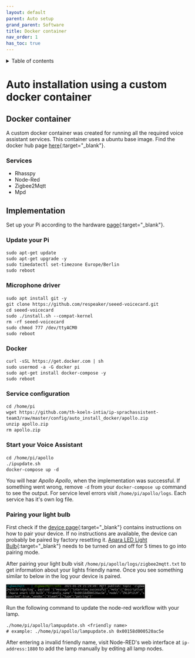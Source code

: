 ```yaml
---
layout: default
parent: Auto setup
grand_parent: Software
title: Docker container
nav_order: 1
has_toc: true
---
```

<details closed markdown="block">
  <summary>
    Table of contents
  </summary>
  {: .text-delta }
1. TOC
{:toc}
</details>

# Auto installation using a custom docker container

## Docker container
A custom docker container was created for running all the required voice assistant services. This container uses a ubuntu base image. Find the docker hub page [here](https://hub.docker.com/r/alexej1992/apollo_voice_assistant){:target="_blank"}.

### Services
- Rhasspy
- Node-Red
- Zigbee2Mqtt
- Mpd 

## Implementation
Set up your Pi according to the hardware [page](../hardware/hardware-setup.html){:target="_blank"}.

### Update your Pi
```shell
sudo apt-get update
sudo apt-get upgrade -y
sudo timedatectl set-timezone Europe/Berlin
sudo reboot
```

### Microphone driver
```shell
sudo apt install git -y
git clone https://github.com/respeaker/seeed-voicecard.git
cd seeed-voicecard
sudo ./install.sh --compat-kernel
rm -rf seeed-voicecard
sudo chmod 777 /dev/ttyACM0
sudo reboot
```

### Docker 
```shell
curl -sSL https://get.docker.com | sh 
sudo usermod -a -G docker pi 
sudo apt-get install docker-compose -y
sudo reboot 
```

### Service configuration
```shell
cd /home/pi
wget https://github.com/th-koeln-intia/ip-sprachassistent-team3/raw/master/config/auto_install_docker/apollo.zip
unzip apollo.zip
rm apollo.zip
```

### Start your Voice Assistant
```shell
cd /home/pi/apollo
./ipupdate.sh
docker-compose up -d
```

You will hear *Apollo Apollo*, when the implementation was successful.
If something went wrong, remove ```-d``` from your ```docker-compose up``` command to see the output.
For service level errors visit ```/home/pi/apollo/logs```. Each service has it's own log file.

### Pairing your light bulb

First check if the [device page](https://www.zigbee2mqtt.io/information/supported_devices.html){:target="_blank"} contains instructions on how to pair your device.
If no instructions are available, the device can probably be paired by factory resetting it. 
[Aqara LED Light Bulb](https://www.amazon.de/Aqara-ZNLDP12LM-LED-Light-Bulb/dp/B07X2TH2QL/ref=sr_1_1?__mk_de_DE=%C3%85M%C3%85%C5%BD%C3%95%C3%91&dchild=1&keywords=aqara+znldp12lm&qid=1611778998&sr=8-1){:target="_blank"} needs to be turned on and off for 5 times to go into pairing mode.

After pairing your light bulb visit ```/home/pi/apollo/logs/zigbee2mqtt.txt``` to get information about your lights friendly name. Once you see something similar to below in the log your device is paired.

<img src="../img/pairing.png" style="max-width: 75%;"/>

Run the following command to update the node-red workflow with your lamp.

```shell
./home/pi/apollo/lampupdate.sh <friendly name>
# example: ./home/pi/apollo/lampupdate.sh 0x00158d000520ac5e
```

After entering a invalid friendly name, visit Node-RED's web interface at ```ip-address:1880``` to add the lamp manually by editing all lamp nodes.